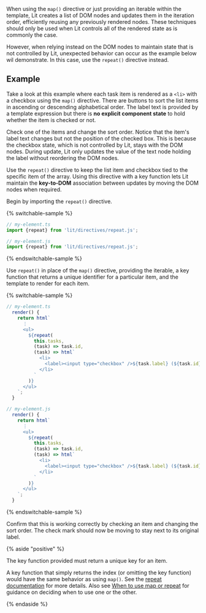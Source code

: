 When using the `map()` directive or just providing an iterable within the
template, Lit creates a list of DOM nodes and updates them in the iteration
order, efficiently reusing any previously rendered nodes. These techniques
should only be used when Lit controls all of the rendered state as is commonly
the case.

However, when relying instead on the DOM nodes to maintain state that is not
controlled by Lit, unexpected behavior can occur as the example below wil
demonstrate. In this case, use the `repeat()` directive instead.

## Example

Take a look at this example where each task item is rendered as a `<li>` with a
checkbox using the `map()` directive. There are buttons to sort the list items
in ascending or descending alphabetical order. The label text is provided by a
template expression but there is **no explicit component state** to hold whether
the item is checked or not.

Check one of the items and change the sort order. Notice that the item's label
text changes but not the position of the checked box. This is because the
checkbox state, which is not controlled by Lit, stays with the DOM nodes. During
update, Lit only updates the value of the text node holding the label without
reordering the DOM nodes.

Use the `repeat()` directive to keep the list item and checkbox tied to the
specific item of the array. Using this directive with a key function lets Lit
maintain the **key-to-DOM** association between updates by moving the DOM nodes
when required.

Begin by importing the `repeat()` directive.

{% switchable-sample %}

```ts
// my-element.ts
import {repeat} from 'lit/directives/repeat.js';
```

```js
// my-element.js
import {repeat} from 'lit/directives/repeat.js';
```

{% endswitchable-sample %}

Use `repeat()` in place of the `map()` directive, providing the iterable, a key
function that returns a unique identifier for a particular item, and the
template to render for each item.

{% switchable-sample %}

```ts
// my-element.ts
  render() {
    return html`
      ⋮
      <ul>
        ${repeat(
          this.tasks,
          (task) => task.id,
          (task) => html`
            <li>
              <label><input type="checkbox" />${task.label} (${task.id})</label>
            </li>
          `
        )}
      </ul>
    `;
  }
```

```js
// my-element.js
  render() {
    return html`
      ⋮
      <ul>
        ${repeat(
          this.tasks,
          (task) => task.id,
          (task) => html`
            <li>
              <label><input type="checkbox" />${task.label} (${task.id})</label>
            </li>
          `
        )}
      </ul>
    `;
  }
```

{% endswitchable-sample %}

Confirm that this is working correctly by checking an item and changing the sort
order. The check mark should now be moving to stay next to its original label.

{% aside "positive" %}

The key function provided must return a unique key for an item.

A key function that simply returns the index (or omitting the key function)
would have the same behavior as using `map()`. See the [repeat
documentation](/docs/templates/directives/#repeat) for more details. Also see
[When to use map or repeat](/docs/templates/lists/#when-to-use-map-or-repeat)
for guidance on deciding when to use one or the other.

{% endaside %}
